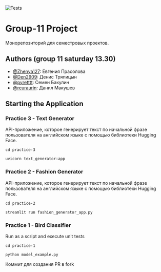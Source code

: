 ![Tests](https://github.com/Zhenya127/ML_1S_1practice/actions/workflows/python-app.yml/badge.svg)

# Group-11 Project
Монорепозиторий для семестровых проектов. 

## Authors (group 11 saturday 13.30)

-   [@Zhenya127](https://github.com/Zhenya127): Евгения Прасолова
-   [@Den2909](https://github.com/Den2909): Денис Тряпицын
-   [@pyretttt](https://github.com/pyretttt): Семен Бакулин
-   [@reuraurin](https://github.com/reurairin): Данил Макушев

## Starting the Application
### Practice 3 - Text Generator

API-приложение, которое генерирует текст по начальной фразе пользователя на английском языке с помощью библиотеки Hugging Face.

`cd practice-3`

`uvicorn text_generator:app`

### Practice 2 - Fashion Generator
API-приложение, которое генерирует текст по начальной фразе пользователя на английском языке с помощью библиотеки Hugging Face.

`cd practice-2`

`streamlit run fashion_generator_app.py`

### Practice 1 - Bird Classifier

Run as a script and execute unit tests

`cd practice-1`

`python model_example.py`

Коммит для создания PR в fork
